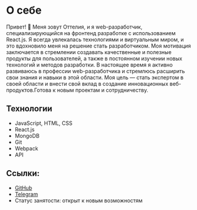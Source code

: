 
# О себе

Привет! 👋 Меня зовут Оттелия, и я web-разработчик, специализирующийся на фронтенд разработке с использованием React.js.  Я всегда увлекалась технологиями и виртуальным миром, и это вдохновило меня на решение стать разработчиком. Моя мотивация заключается в стремлении создавать качественные и полезные продукты для пользователей, а также в постоянном изучении новых технологий и методов разработки.
В настоящее время я активно развиваюсь в профессии web-разработчика и стремлюсь расширить свои знания и навыки в этой области. Моя цель — стать экспертом в своей области и внести свой вклад в создание инновационных веб-продуктов.Готова к новым проектам и сотрудничеству.
## Технологии
-  JavaScript, HTML, CSS
-  React.js
-  MongoDB
-  Git
-  Webpack
-  API

## Ссылки:

- [GitHub](https://github.com/Otteliya2035/)
- [Telegram](https://t.me/Otteliya)
- Статус занятости: открыт к новым возможностям

<!--
**Otteliya2035/Otteliya2035** is a ✨ _special_ ✨ repository because its `README.md` (this file) appears on your GitHub profile.

Here are some ideas to get you started:

- 🔭 I’m currently working on ...
- 🌱 I’m currently learning ...
- 👯 I’m looking to collaborate on ...
- 🤔 I’m looking for help with ...
- 💬 Ask me about ...
- 📫 How to reach me: ...
- 😄 Pronouns: ...
- ⚡ Fun fact: ...
-->
